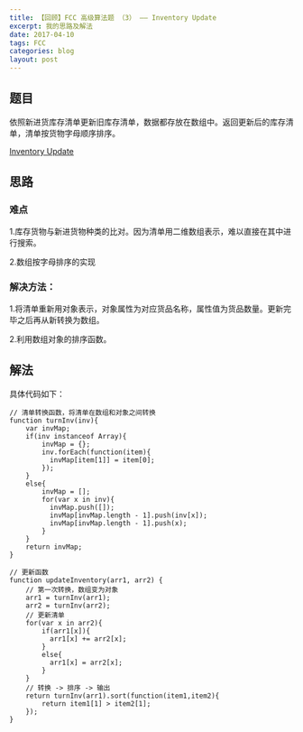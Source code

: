```yaml
---
title: 【回顾】FCC 高级算法题 （3） —— Inventory Update
excerpt: 我的思路及解法
date: 2017-04-10
tags: FCC
categories: blog
layout: post
---
```


## 题目

依照新进货库存清单更新旧库存清单，数据都存放在数组中。返回更新后的库存清单，清单按货物字母顺序排序。

[Inventory Update](https://freecodecamp.cn/challenges/inventory-update)

## 思路

### 难点

1.库存货物与新进货物种类的比对。因为清单用二维数组表示，难以直接在其中进行搜索。

2.数组按字母排序的实现

### 解决方法：

1.将清单重新用对象表示，对象属性为对应货品名称，属性值为货品数量。更新完毕之后再从新转换为数组。

2.利用数组对象的排序函数。

## 解法

具体代码如下：

    // 清单转换函数，将清单在数组和对象之间转换
    function turnInv(inv){
        var invMap;
        if(inv instanceof Array){
            invMap = {};
            inv.forEach(function(item){
              invMap[item[1]] = item[0];
            });
        }
        else{
            invMap = [];
            for(var x in inv){
              invMap.push([]);
              invMap[invMap.length - 1].push(inv[x]);
              invMap[invMap.length - 1].push(x);    
            }
        }
        return invMap;
    }
    
    // 更新函数
    function updateInventory(arr1, arr2) {
        // 第一次转换，数组变为对象
        arr1 = turnInv(arr1);
        arr2 = turnInv(arr2);
        // 更新清单
        for(var x in arr2){
            if(arr1[x]){
              arr1[x] += arr2[x];
            }
            else{
              arr1[x] = arr2[x];
            }    
        }
        // 转换 -> 排序 -> 输出
        return turnInv(arr1).sort(function(item1,item2){
            return item1[1] > item2[1];
        });
    }